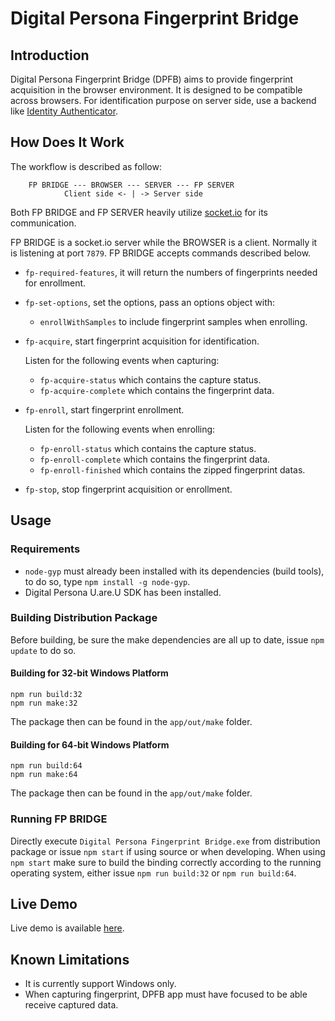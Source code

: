 # Digital Persona Fingerprint Bridge

## Introduction

Digital Persona Fingerprint Bridge (DPFB) aims to provide fingerprint acquisition
in the browser environment. It is designed to be compatible across browsers. For
identification purpose on server side, use a backend like [Identity Authenticator](https://github.com/tohenk/node-identity-authenticator).

## How Does It Work

The workflow is described as follow:
```
    FP BRIDGE --- BROWSER --- SERVER --- FP SERVER
            Client side <- | -> Server side
```

Both FP BRIDGE and FP SERVER heavily utilize [socket.io](https://socket.io)
for its communication.

FP BRIDGE is a socket.io server while the BROWSER is a client. Normally it is
listening at port `7879`. FP BRIDGE accepts commands described below.

* `fp-required-features`, it will return the numbers of fingerprints needed
  for enrollment.
* `fp-set-options`, set the options, pass an options object with:

  * `enrollWithSamples` to include fingerprint samples when enrolling.

* `fp-acquire`, start fingerprint acquisition for identification.

  Listen for the following events when capturing:
  * `fp-acquire-status` which contains the capture status.
  * `fp-acquire-complete` which contains the fingerprint data.

* `fp-enroll`, start fingerprint enrollment.

  Listen for the following events when enrolling:
  * `fp-enroll-status` which contains the capture status.
  * `fp-enroll-complete` which contains the fingerprint data.
  * `fp-enroll-finished` which contains the zipped fingerprint datas.

* `fp-stop`, stop fingerprint acquisition or enrollment.

## Usage

### Requirements

* `node-gyp` must already been installed with its dependencies (build tools),
  to do so, type `npm install -g node-gyp`.
* Digital Persona U.are.U SDK has been installed.

### Building Distribution Package

Before building, be sure the make dependencies are all up to date, issue `npm update` to do so.

#### Building for 32-bit Windows Platform

```
npm run build:32
npm run make:32
```

The package then can be found in the `app/out/make` folder.

#### Building for 64-bit Windows Platform

```
npm run build:64
npm run make:64
```

The package then can be found in the `app/out/make` folder.

### Running FP BRIDGE

Directly execute `Digital Persona Fingerprint Bridge.exe` from distribution
package or issue `npm start` if using source or when developing. When using
`npm start` make sure to build the binding correctly according to the running
operating system, either issue `npm run build:32` or `npm run build:64`.

## Live Demo

Live demo is available [here](https://ntlab.id/demo/digital-persona-fingerprint-bridge).

## Known Limitations

* It is currently support Windows only.
* When capturing fingerprint, DPFB app must have focused to be able receive
  captured data.
